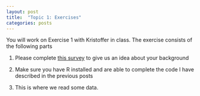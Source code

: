 ```yaml
---
layout: post
title:  "Topic 1: Exercises"
categories: posts
---
```


You will work on Exercise 1 with Kristoffer in class. The exercise consists of the following parts

1. Please complete [this survey](https://sebastianbarfort.typeform.com/to/xsjlLr) to give us an idea about your background

2. Make sure you have R installed and are able to complete the code I have described in the previous posts

3. This is where we read some data. 

<!-- 

- read some data and think 
  - data from priceofweed.com
    - what are pros and cons of this kind of data?
    - are there any alternatives?
    - inflation?
  - what kind of interesting questions can we ask of this data?
  - practical
    - read the data
    - dimensions of the data
    - what are the class of each column
    - which state has highest mean marijuana price?

-inspiration
  - ggplot 

-->  
  
